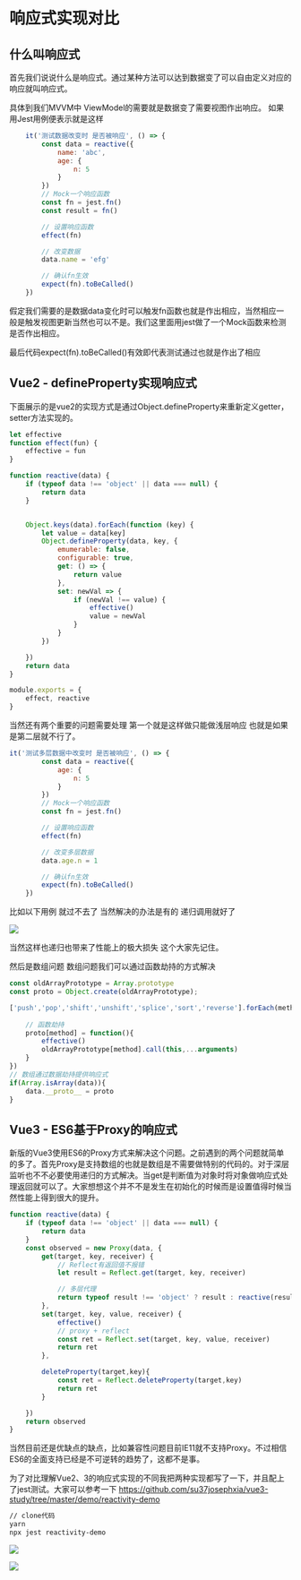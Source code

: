# 响应式实现对比
## 什么叫响应式
首先我们说说什么是响应式。通过某种方法可以达到数据变了可以自由定义对应的响应就叫响应式。

具体到我们MVVM中 ViewModel的需要就是数据变了需要视图作出响应。
如果用Jest用例便表示就是这样
```js
    it('测试数据改变时 是否被响应', () => {
        const data = reactive({
            name: 'abc',
            age: {
                n: 5
            }
        })
        // Mock一个响应函数
        const fn = jest.fn()
        const result = fn()

        // 设置响应函数
        effect(fn)

        // 改变数据
        data.name = 'efg'

        // 确认fn生效
        expect(fn).toBeCalled()
    })
```
假定我们需要的是数据data变化时可以触发fn函数也就是作出相应，当然相应一般是触发视图更新当然也可以不是。我们这里面用jest做了一个Mock函数来检测是否作出相应。

最后代码expect(fn).toBeCalled()有效即代表测试通过也就是作出了相应


## Vue2 - defineProperty实现响应式
下面展示的是vue2的实现方式是通过Object.defineProperty来重新定义getter，setter方法实现的。
```js
let effective
function effect(fun) {
    effective = fun
}

function reactive(data) {
    if (typeof data !== 'object' || data === null) {
        return data
    }


    Object.keys(data).forEach(function (key) {
        let value = data[key]
        Object.defineProperty(data, key, {
            emumerable: false,
            configurable: true,
            get: () => {
                return value
            },
            set: newVal => {
                if (newVal !== value) {
                    effective()
                    value = newVal
                }
            }
        })

    })
    return data
}

module.exports = {
    effect, reactive
}
```

当然还有两个重要的问题需要处理 第一个就是这样做只能做浅层响应 也就是如果是第二层就不行了。
```js
it('测试多层数据中改变时 是否被响应', () => {
        const data = reactive({
            age: {
                n: 5
            }
        })
        // Mock一个响应函数
        const fn = jest.fn()

        // 设置响应函数
        effect(fn)

        // 改变多层数据
        data.age.n = 1

        // 确认fn生效
        expect(fn).toBeCalled()
    })
```
比如以下用例 就过不去了 当然解决的办法是有的 递归调用就好了

![](https://user-gold-cdn.xitu.io/2019/10/23/16df77d456c26aa0?w=906&h=211&f=png&s=44339)

当然这样也递归也带来了性能上的极大损失 这个大家先记住。

然后是数组问题 数组问题我们可以通过函数劫持的方式解决
```js
const oldArrayPrototype = Array.prototype
const proto = Object.create(oldArrayPrototype);

['push','pop','shift','unshift','splice','sort','reverse'].forEach(method => {
    
    // 函数劫持
    proto[method] = function(){
        effective()
        oldArrayPrototype[method].call(this,...arguments)
    }
})
// 数组通过数据劫持提供响应式
if(Array.isArray(data)){
    data.__proto__ = proto
}

```


## Vue3 - ES6基于Proxy的响应式
新版的Vue3使用ES6的Proxy方式来解决这个问题。之前遇到的两个问题就简单的多了。首先Proxy是支持数组的也就是数组是不需要做特别的代码的。对于深层监听也不不必要使用递归的方式解决。当get是判断值为对象时将对象做响应式处理返回就可以了。大家想想这个并不不是发生在初始化的时候而是设置值得时候当然性能上得到很大的提升。
```js
function reactive(data) {
    if (typeof data !== 'object' || data === null) {
        return data
    }
    const observed = new Proxy(data, {
        get(target, key, receiver) {
            // Reflect有返回值不报错
            let result = Reflect.get(target, key, receiver)

            // 多层代理
            return typeof result !== 'object' ? result : reactive(result) 
        },
        set(target, key, value, receiver) {
            effective()
            // proxy + reflect
            const ret = Reflect.set(target, key, value, receiver)
            return ret
        },

        deleteProperty(target,key){
            const ret = Reflect.deleteProperty(target,key)
            return ret
        }

    })
    return observed
}

```


当然目前还是优缺点的缺点，比如兼容性问题目前IE11就不支持Proxy。不过相信ES6的全面支持已经是不可逆转的趋势了，这都不是事。


为了对比理解Vue2、3的响应式实现的不同我把两种实现都写了一下，并且配上了jest测试。大家可以参考一下 https://github.com/su37josephxia/vue3-study/tree/master/demo/reactivity-demo


```bash
// clone代码
yarn
npx jest reactivity-demo
```

![](https://user-gold-cdn.xitu.io/2019/10/23/16df78c6ee5329a3?w=573&h=190&f=png&s=41469)


![](https://user-gold-cdn.xitu.io/2019/10/23/16df78d8163a4a73?w=305&h=241&f=png&s=18073)



